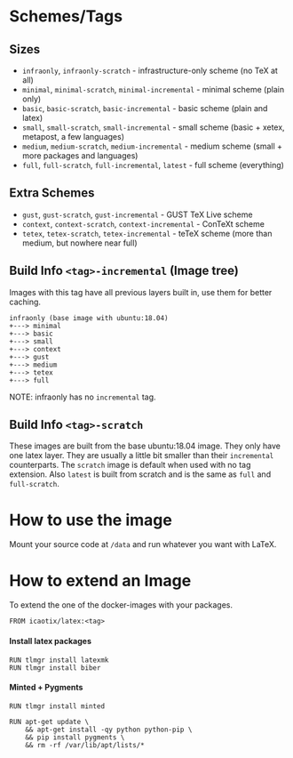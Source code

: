 # Schemes/Tags
## Sizes
* `infraonly`, `infraonly-scratch` - infrastructure-only scheme (no TeX at all)
* `minimal`, `minimal-scratch`, `minimal-incremental` - minimal scheme (plain only)
* `basic`, `basic-scratch`, `basic-incremental` - basic scheme (plain and latex)
* `small`, `small-scratch`, `small-incremental` - small scheme (basic + xetex, metapost, a few languages)
* `medium`, `medium-scratch`, `medium-incremental` - medium scheme (small + more packages and languages)
* `full`, `full-scratch`, `full-incremental`, `latest` - full scheme (everything)

## Extra Schemes
* `gust`, `gust-scratch`, `gust-incremental` - GUST TeX Live scheme
* `context`, `context-scratch`, `context-incremental` - ConTeXt scheme
* `tetex`, `tetex-scratch`, `tetex-incremental` - teTeX scheme (more than medium, but nowhere near full)

## Build Info `<tag>-incremental` (Image tree)
Images with this tag have all previous layers built in, use them for better caching.
```
infraonly (base image with ubuntu:18.04)
+---> minimal
+---> basic
+---> small
+---> context
+---> gust
+---> medium
+---> tetex
+---> full
```
NOTE: infraonly has no `incremental` tag.

## Build Info `<tag>-scratch`
These images are built from the base ubuntu:18.04 image. They only have one latex layer. They are usually a little bit smaller than their `incremental` counterparts. The `scratch` image is default when used with no tag extension. Also `latest` is built from scratch and is the same as `full` and `full-scratch`.

# How to use the image
Mount your source code at `/data` and run whatever you want with LaTeX.

# How to extend an Image
To extend the one of the docker-images with your packages.

`FROM icaotix/latex:<tag>`

#### Install latex packages
` RUN tlmgr install latexmk `  
` RUN tlmgr install biber `

#### Minted + Pygments
` RUN tlmgr install minted `
```
RUN apt-get update \
    && apt-get install -qy python python-pip \
    && pip install pygments \
    && rm -rf /var/lib/apt/lists/*
```
